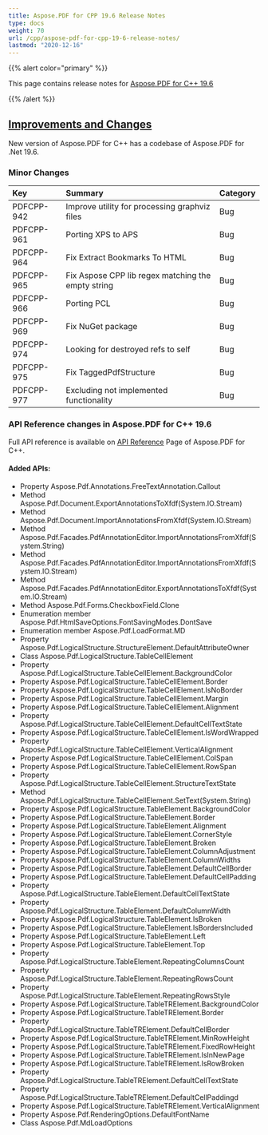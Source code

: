 ```yaml
---
title: Aspose.PDF for CPP 19.6 Release Notes
type: docs
weight: 70
url: /cpp/aspose-pdf-for-cpp-19-6-release-notes/
lastmod: "2020-12-16"
---
```


{{% alert color="primary" %}}

This page contains release notes for [Aspose.PDF for C++ 19.6](https://www.nuget.org/packages/Aspose.PDF.CPP/19.6.0)

{{% /alert %}}
## <ins>**Improvements and Changes**
New version of Aspose.PDF for C++ has a codebase of Aspose.PDF for .Net 19.6.
### **Minor Changes**

|**Key**|**Summary**|**Category**|
| :- | :- | :- |
|PDFCPP-942|Improve utility for processing graphviz files|Bug|
|PDFCPP-961|Porting XPS to APS|Bug|
|PDFCPP-964|Fix Extract Bookmarks To HTML|Bug|
|PDFCPP-965|Fix Aspose CPP lib regex matching the empty string|Bug|
|PDFCPP-966|Porting PCL|Bug|
|PDFCPP-969|Fix NuGet package|Bug|
|PDFCPP-974|Looking for destroyed refs to self|Bug|
|PDFCPP-975|Fix TaggedPdfStructure|Bug|
|PDFCPP-977|Excluding not implemented functionality|Bug|
### **API Reference changes in Aspose.PDF for C++ 19.6**
Full API reference is available on [API Reference](https://apireference.aspose.com/cpp/pdf/) Page of Aspose.PDF for C++.
#### **Added APIs:**
- Property Aspose.Pdf.Annotations.FreeTextAnnotation.Callout  
- Method Aspose.Pdf.Document.ExportAnnotationsToXfdf(System.IO.Stream)  
- Method Aspose.Pdf.Document.ImportAnnotationsFromXfdf(System.IO.Stream)  
- Method Aspose.Pdf.Facades.PdfAnnotationEditor.ImportAnnotationsFromXfdf(System.String)  
- Method Aspose.Pdf.Facades.PdfAnnotationEditor.ImportAnnotationsFromXfdf(System.IO.Stream)  
- Method Aspose.Pdf.Facades.PdfAnnotationEditor.ExportAnnotationsToXfdf(System.IO.Stream)  
- Method Aspose.Pdf.Forms.CheckboxField.Clone  
- Enumeration member Aspose.Pdf.HtmlSaveOptions.FontSavingModes.DontSave  
- Enumeration member Aspose.Pdf.LoadFormat.MD 
- Property Aspose.Pdf.LogicalStructure.StructureElement.DefaultAttributeOwner  
- Class Aspose.Pdf.LogicalStructure.TableCellElement  
- Property Aspose.Pdf.LogicalStructure.TableCellElement.BackgroundColor  
- Property Aspose.Pdf.LogicalStructure.TableCellElement.Border  
- Property Aspose.Pdf.LogicalStructure.TableCellElement.IsNoBorder  
- Property Aspose.Pdf.LogicalStructure.TableCellElement.Margin  
- Property Aspose.Pdf.LogicalStructure.TableCellElement.Alignment  
- Property Aspose.Pdf.LogicalStructure.TableCellElement.DefaultCellTextState 
- Property Aspose.Pdf.LogicalStructure.TableCellElement.IsWordWrapped  
- Property Aspose.Pdf.LogicalStructure.TableCellElement.VerticalAlignment  
- Property Aspose.Pdf.LogicalStructure.TableCellElement.ColSpan  
- Property Aspose.Pdf.LogicalStructure.TableCellElement.RowSpan  
- Property Aspose.Pdf.LogicalStructure.TableCellElement.StructureTextState  
- Method Aspose.Pdf.LogicalStructure.TableCellElement.SetText(System.String)  
- Property Aspose.Pdf.LogicalStructure.TableElement.BackgroundColor  
- Property Aspose.Pdf.LogicalStructure.TableElement.Border  
- Property Aspose.Pdf.LogicalStructure.TableElement.Alignment  
- Property Aspose.Pdf.LogicalStructure.TableElement.CornerStyle  
- Property Aspose.Pdf.LogicalStructure.TableElement.Broken  
- Property Aspose.Pdf.LogicalStructure.TableElement.ColumnAdjustment  
- Property Aspose.Pdf.LogicalStructure.TableElement.ColumnWidths  
- Property Aspose.Pdf.LogicalStructure.TableElement.DefaultCellBorder  
- Property Aspose.Pdf.LogicalStructure.TableElement.DefaultCellPadding  
- Property Aspose.Pdf.LogicalStructure.TableElement.DefaultCellTextState  
- Property Aspose.Pdf.LogicalStructure.TableElement.DefaultColumnWidth  
- Property Aspose.Pdf.LogicalStructure.TableElement.IsBroken  
- Property Aspose.Pdf.LogicalStructure.TableElement.IsBordersIncluded  
- Property Aspose.Pdf.LogicalStructure.TableElement.Left  
- Property Aspose.Pdf.LogicalStructure.TableElement.Top  
- Property Aspose.Pdf.LogicalStructure.TableElement.RepeatingColumnsCount  
- Property Aspose.Pdf.LogicalStructure.TableElement.RepeatingRowsCount  
- Property Aspose.Pdf.LogicalStructure.TableElement.RepeatingRowsStyle  
- Property Aspose.Pdf.LogicalStructure.TableTRElement.BackgroundColor  
- Property Aspose.Pdf.LogicalStructure.TableTRElement.Border  
- Property Aspose.Pdf.LogicalStructure.TableTRElement.DefaultCellBorder  
- Property Aspose.Pdf.LogicalStructure.TableTRElement.MinRowHeight  
- Property Aspose.Pdf.LogicalStructure.TableTRElement.FixedRowHeight  
- Property Aspose.Pdf.LogicalStructure.TableTRElement.IsInNewPage  
- Property Aspose.Pdf.LogicalStructure.TableTRElement.IsRowBroken  
- Property Aspose.Pdf.LogicalStructure.TableTRElement.DefaultCellTextState  
- Property Aspose.Pdf.LogicalStructure.TableTRElement.DefaultCellPaddingd  
- Property Aspose.Pdf.LogicalStructure.TableTRElement.VerticalAlignment  
- Property Aspose.Pdf.RenderingOptions.DefaultFontName  
- Class Aspose.Pdf.MdLoadOptions
